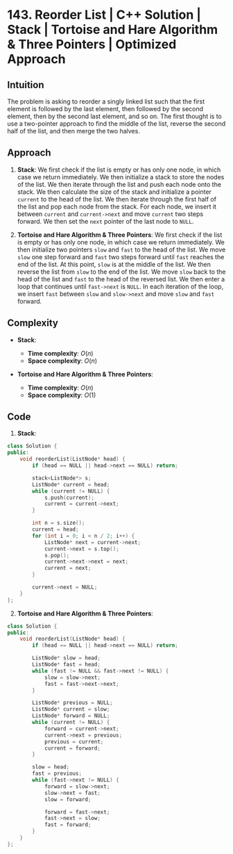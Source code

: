 # 143. Reorder List | C++ Solution | Stack | Tortoise and Hare Algorithm & Three Pointers | Optimized Approach

## Intuition

The problem is asking to reorder a singly linked list such that the first element is followed by the last element, then followed by the second element, then by the second last element, and so on. The first thought is to use a two-pointer approach to find the middle of the list, reverse the second half of the list, and then merge the two halves.

## Approach

1. **Stack**: We first check if the list is empty or has only one node, in which case we return immediately. We then initialize a stack to store the nodes of the list. We then iterate through the list and push each node onto the stack. We then calculate the size of the stack and initialize a pointer `current` to the head of the list. We then iterate through the first half of the list and pop each node from the stack. For each node, we insert it between `current` and `current->next` and move `current` two steps forward. We then set the `next` pointer of the last node to `NULL`.

2. **Tortoise and Hare Algorithm & Three Pointers**: We first check if the list is empty or has only one node, in which case we return immediately. We then initialize two pointers `slow` and `fast` to the head of the list. We move `slow` one step forward and `fast` two steps forward until `fast` reaches the end of the list. At this point, `slow` is at the middle of the list. We then reverse the list from `slow` to the end of the list. We move `slow` back to the head of the list and `fast` to the head of the reversed list. We then enter a loop that continues until `fast->next` is `NULL`. In each iteration of the loop, we insert `fast` between `slow` and `slow->next` and move `slow` and `fast` forward.

## Complexity

-   **Stack**:

    -   **Time complexity**: $O(n)$
    -   **Space complexity**: $O(n)$

-   **Tortoise and Hare Algorithm & Three Pointers**:
    -   **Time complexity**: $O(n)$
    -   **Space complexity**: $O(1)$

## Code

1. **Stack**:

```cpp
class Solution {
public:
    void reorderList(ListNode* head) {
        if (head == NULL || head->next == NULL) return;

        stack<ListNode*> s;
        ListNode* current = head;
        while (current != NULL) {
            s.push(current);
            current = current->next;
        }

        int n = s.size();
        current = head;
        for (int i = 0; i < n / 2; i++) {
            ListNode* next = current->next;
            current->next = s.top();
            s.pop();
            current->next->next = next;
            current = next;
        }

        current->next = NULL;
    }
};
```

2. **Tortoise and Hare Algorithm & Three Pointers**:

```cpp
class Solution {
public:
    void reorderList(ListNode* head) {
        if (head == NULL || head->next == NULL) return;

        ListNode* slow = head;
        ListNode* fast = head;
        while (fast != NULL && fast->next != NULL) {
            slow = slow->next;
            fast = fast->next->next;
        }

        ListNode* previous = NULL;
        ListNode* current = slow;
        ListNode* forward = NULL;
        while (current != NULL) {
            forward = current->next;
            current->next = previous;
            previous = current;
            current = forward;
        }

        slow = head;
        fast = previous;
        while (fast->next != NULL) {
            forward = slow->next;
            slow->next = fast;
            slow = forward;

            forward = fast->next;
            fast->next = slow;
            fast = forward;
        }
    }
};
```
